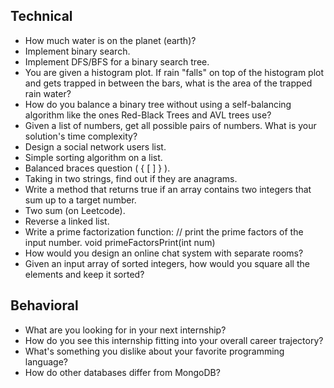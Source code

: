 ## Technical
- How much water is on the planet (earth)?
- Implement binary search.
- Implement DFS/BFS for a binary search tree.  
- You are given a histogram plot. If rain "falls" on top of the histogram plot 
and gets trapped in between the bars, what is the area of the trapped rain 
water?
- How do you balance a binary tree without using a self-balancing algorithm 
like the ones Red-Black Trees and AVL trees use?  
- Given a list of numbers, get all possible pairs of numbers. What is your 
solution's time complexity?  
- Design a social network users list. 
- Simple sorting algorithm on a list.
- Balanced braces question ( { [ ] } ).
- Taking in two strings, find out if they are anagrams.
- Write a method that returns true if an array contains two integers that sum 
up to a target number.  
- Two sum (on Leetcode).
- Reverse a linked list.
- Write a prime factorization function:
	// print the prime factors of the input number.
	void primeFactorsPrint(int num) 
- How would you design an online chat system with separate rooms?
- Given an input array of sorted integers, how would you square all the 
elements and keep it sorted?

## Behavioral
- What are you looking for in your next internship?
- How do you see this internship fitting into your overall career trajectory?
- What's something you dislike about your favorite programming language? 
- How do other databases differ from MongoDB?
